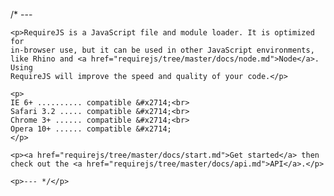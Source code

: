 <div id="intro" class="mono">
    <p>/* ---</p>
    
    <p>RequireJS is a JavaScript file and module loader. It is optimized for
    in-browser use, but it can be used in other JavaScript environments,
    like Rhino and <a href="requirejs/tree/master/docs/node.md">Node</a>. Using
    RequireJS will improve the speed and quality of your code.</p>
    
    <p>
    IE 6+ .......... compatible &#x2714;<br>
    Safari 3.2 ..... compatible &#x2714;<br>
    Chrome 3+ ...... compatible &#x2714;<br>
    Opera 10+ ...... compatible &#x2714;
    </p>
    
    <p><a href="requirejs/tree/master/docs/start.md">Get started</a> then check out the <a href="requirejs/tree/master/docs/api.md">API</a>.</p>
    
    <p>--- */</p>
</div>